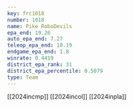 ```yaml
---
key: frc1018
number: 1018
name: Pike RoboDevils
epa_end: 19.26
auto_epa_end: 7.27
teleop_epa_end: 10.19
endgame_epa_end: 1.8
winrate: 0.4419
district_epa_rank: 31
district_epa_percentile: 0.5079
type: Team
---
```

[[2024incmp]]
[[2024incol]]
[[2024inpla]]
